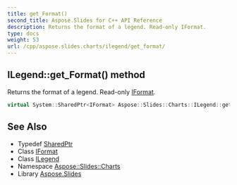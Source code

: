 ```yaml
---
title: get_Format()
second_title: Aspose.Slides for C++ API Reference
description: Returns the format of a legend. Read-only IFormat.
type: docs
weight: 53
url: /cpp/aspose.slides.charts/ilegend/get_format/
---
```

## ILegend::get_Format() method


Returns the format of a legend. Read-only [IFormat](../../iformat/).

```cpp
virtual System::SharedPtr<IFormat> Aspose::Slides::Charts::ILegend::get_Format()=0
```

## See Also

* Typedef [SharedPtr](../../system/sharedptr/)
* Class [IFormat](../iformat/)
* Class [ILegend](./)
* Namespace [Aspose::Slides::Charts](../)
* Library [Aspose.Slides](../../)